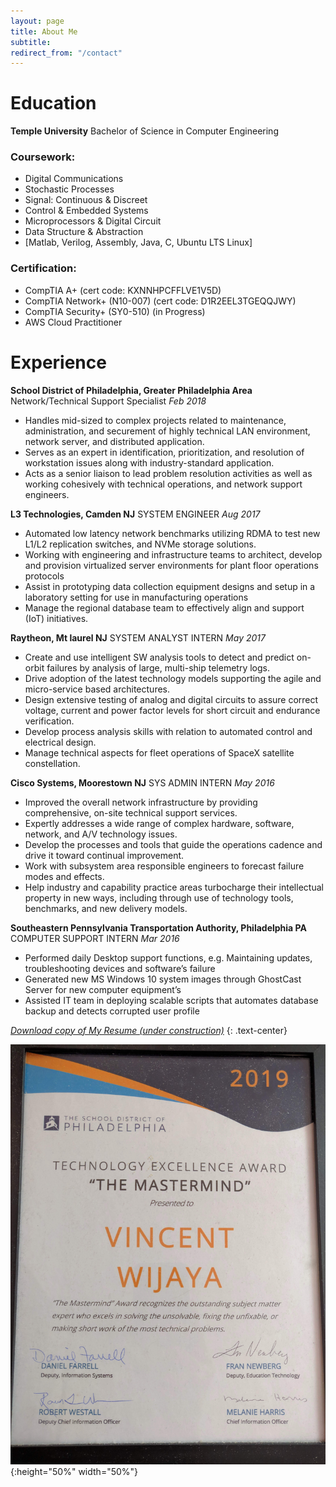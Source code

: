 ```yaml
---
layout: page
title: About Me
subtitle: 
redirect_from: "/contact"
---
```


# <span class="fa fa-graduation-cap"></span>  Education
**Temple University**
Bachelor of Science in Computer Engineering


### Coursework:

- Digital Communications
- Stochastic Processes
- Signal: Continuous & Discreet
- Control & Embedded Systems
- Microprocessors & Digital Circuit 
- Data Structure & Abstraction
- [Matlab, Verilog, Assembly, Java, C, Ubuntu LTS Linux]

### Certification:

- CompTIA A+ (cert code: KXNNHPCFFLVE1V5D)
- CompTIA Network+ (N10-007) (cert code: D1R2EEL3TGEQQJWY)
- CompTIA Security+ (SY0-510) (in Progress)
- AWS Cloud Practitioner 


# <span class="fa fa-briefcase"></span> Experience


**School District of Philadelphia, Greater Philadelphia Area**
Network/Technical Support Specialist
*Feb 2018*
- Handles mid-sized to complex projects related to maintenance, administration, and securement of highly technical LAN environment, network server, and distributed application.
- Serves as an expert in identification, prioritization, and resolution of workstation issues along with industry-standard application.
- Acts as a senior liaison to lead problem resolution activities as well as working cohesively with technical operations, and network support engineers.


**L3 Technologies, Camden NJ**
SYSTEM ENGINEER 
*Aug 2017*
- Automated low latency network benchmarks utilizing RDMA to test new L1/L2 replication switches, and NVMe storage solutions.
- Working with engineering and infrastructure teams to architect, develop and provision virtualized server environments for plant floor operations protocols
- Assist in prototyping data collection equipment designs and setup in a laboratory setting for use in manufacturing operations
- Manage the regional database team to effectively align and support (IoT) initiatives.


**Raytheon, Mt laurel NJ**
SYSTEM ANALYST INTERN
*May 2017*
- Create and use intelligent SW analysis tools to detect and predict on-orbit failures by analysis of large, multi-ship telemetry logs.
- Drive adoption of the latest technology models supporting the agile and micro-service based architectures.
- Design extensive testing of analog and digital circuits to assure correct voltage, current and power factor levels for short circuit and endurance verification.
- Develop process analysis skills with relation to automated control and electrical design.
- Manage technical aspects for fleet operations of SpaceX satellite constellation.


**Cisco Systems, Moorestown NJ**
SYS ADMIN INTERN
*May 2016*
- Improved the overall network infrastructure by providing comprehensive, on-site technical support services. 
- Expertly addresses a wide range of complex hardware, software, network, and A/V technology issues. 
- Develop the processes and tools that guide the operations cadence and drive it toward continual improvement.
- Work with subsystem area responsible engineers to forecast failure modes and effects.
- Help industry and capability practice areas turbocharge their intellectual property in new ways, including through use of technology tools, benchmarks, and new delivery models.


**Southeastern Pennsylvania Transportation Authority, Philadelphia PA**
COMPUTER SUPPORT INTERN
*Mar 2016*
- Performed daily Desktop support functions, e.g. Maintaining updates, troubleshooting devices and software’s failure
- Generated new MS Windows 10 system images through GhostCast Server for new computer equipment’s
- Assisted IT team in deploying scalable scripts that automates database backup and detects corrupted user profile


[*Download copy of My Resume (under construction)*](
http://)
{: .text-center}

![award](img/award_philasd.jpg){:height="50%" width="50%"}

